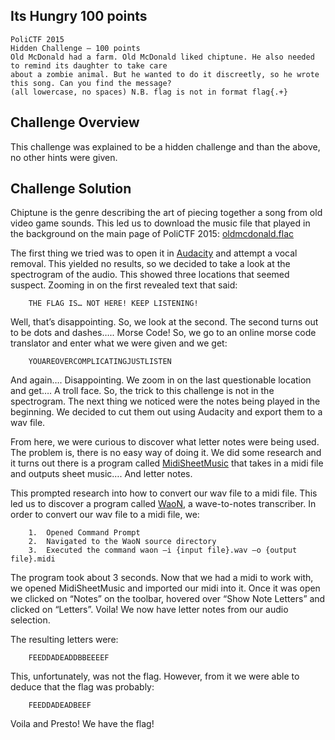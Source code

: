 ## Its Hungry 100 points
```
PoliCTF 2015
Hidden Challenge – 100 points
Old McDonald had a farm. Old McDonald liked chiptune. He also needed to remind its daughter to take care 
about a zombie animal. But he wanted to do it discreetly, so he wrote this song. Can you find the message? 
(all lowercase, no spaces) N.B. flag is not in format flag{.+}
```

## Challenge Overview
This challenge was explained to be a hidden challenge and than the above, no other hints were given. 

## Challenge Solution
Chiptune is the genre describing the art of piecing together a song from old video game sounds. 
This led us to download the music file that played in the background on the main page of PoliCTF 2015: [oldmcdonald.flac](oldmcdonald.flac?raw=true)

The first thing we tried was to open it in [Audacity](http://www.fosshub.com/Audacity.html/audacity-win-2.1.0.exe) and attempt a vocal removal. This yielded no results, so we decided
to take a look at the spectrogram of the audio. This showed three locations that seemed suspect. Zooming in on the first 
revealed text that said:

        THE FLAG IS… NOT HERE! KEEP LISTENING!

Well, that’s disappointing. So, we look at the second. The second turns out to be dots and dashes….. Morse Code! So, we 
go to an online morse code translator and enter what we were given and we get:

        YOUAREOVERCOMPLICATINGJUSTLISTEN

And again…. Disappointing. We zoom in on the last questionable location and get…. A troll face. So, the trick to this 
challenge is not in the spectrogram. The next thing we noticed were the notes being played in the beginning. We decided 
to cut them out using Audacity and export them to a wav file. 

From here, we were curious to discover what letter notes were being used. The problem is, there is no easy way of doing 
it. We did some research and it turns out there is a program called [MidiSheetMusic](http://sourceforge.net/projects/midisheetmusic/?source=typ_redirect) that takes in a midi file and outputs 
sheet music…. And letter notes. 

This prompted research into how to convert our wav file to a midi file. This led us to discover a program called [WaoN](http://kichiki.github.io/waon/index.html), a 
wave-to-notes transcriber. In order to convert our wav file to a midi file, we:

        1.	Opened Command Prompt
        2.	Navigated to the WaoN source directory
        3.	Executed the command waon –i {input file}.wav –o {output file}.midi

The program took about 3 seconds. Now that we had a midi to work with, we opened MidiSheetMusic and imported our midi 
into it. Once it was open we clicked on “Notes” on the toolbar, hovered over “Show Note Letters” and clicked on 
“Letters”. Voila! We now have letter notes from our audio selection.

The resulting letters were:

        FEEDDADEADDBBEEEEF

This, unfortunately, was not the flag. However, from it we were able to deduce that the flag was probably:

        FEEDDADEADBEEF

Voila and Presto! We have the flag! 
